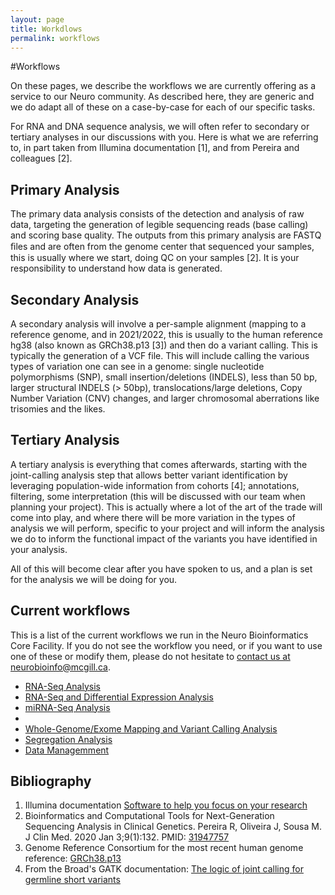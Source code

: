 ```yaml
---
layout: page
title: Workdlows
permalink: workflows
---
```


#Workflows


On these pages, we describe the workflows we are currently offering as a service to our Neuro community. As described here, they are generic and we do adapt all of these on a case-by-case for each of our specific tasks.

For RNA and DNA sequence analysis, we will often refer to secondary or tertiary analyses in our discussions with you.  Here is what we are referring to, in part taken from Illumina documentation [1], and from Pereira and colleagues [2].

## Primary Analysis

The primary data analysis consists of the detection and analysis of raw data, targeting the generation of legible sequencing reads (base calling) and scoring base quality. The outputs from this primary analysis are FASTQ ﬁles and are often from the genome center that sequenced your samples, this is usually where we start, doing QC on your samples [2]. It is your responsibility to understand how data is generated. 

## Secondary Analysis

A secondary analysis will involve a per-sample alignment (mapping to a reference genome, and in 2021/2022, this is usually to the human reference hg38 (also known as GRCh38.p13 [3]) and then do a variant calling. This is typically the generation of a VCF file. This will include calling the various types of variation one can see in a genome: single nucleotide polymorphisms (SNP), small insertion/deletions (INDELS), less than 50 bp, larger structural INDELS (> 50bp), translocations/large deletions, Copy Number Variation (CNV) changes, and larger chromosomal aberrations like trisomies and the likes. 

## Tertiary Analysis

A tertiary analysis is everything that comes afterwards, starting with the joint-calling analysis step that allows better variant identification by leveraging population-wide information from cohorts [4]; annotations, filtering, some interpretation (this will be discussed with our team when planning your project). This is actually where a lot of the art of the trade will come into play, and where there will be more variation in the types of analysis we will perform, specific to your project and will inform the analysis we do to inform the functional impact of the variants you have identified in your analysis.

All of this will become clear after you have spoken to us, and a plan is set for the analysis we will be doing for you.

## Current workflows

This is a list of the current workflows we run in the Neuro Bioinformatics Core Facility. If you do not see the workflow you need, or if you want to use one of these or modify them, please do not hesitate to [contact us at neurobioinfo@mcgill.ca](mailto:neurobioinfo@mcgill.ca). 


* [RNA-Seq Analysis](/wf/rna)
* [RNA-Seq and Differential Expression Analysis](/wf/rna_dea)
* [miRNA-Seq Analysis](/wf/mirna)
* 
* [Whole-Genome/Exome Mapping and Variant Calling Analysis](/wf/wga)
* [Segregation Analysis](/wf/segregation)
* [Data Managemment](/wf/data_management)

## Bibliography

1. Illumina documentation [Software to help you focus on your research](https://www.illumina.com/informatics/sequencing-data-analysis.html)
2. Bioinformatics and Computational Tools for Next-Generation Sequencing Analysis in Clinical Genetics. Pereira R, Oliveira J, Sousa M. J Clin Med. 2020 Jan 3;9(1):132.  PMID: [31947757](https://pubmed.ncbi.nlm.nih.gov/31947757/) 
3. Genome Reference Consortium for the most recent human genome reference: [GRCh38.p13](https://www.ncbi.nlm.nih.gov/grc/human)
4. From the Broad's GATK documentation: [The logic of joint calling for germline short variants](https://gatk.broadinstitute.org/hc/en-us/articles/360035890431-The-logic-of-joint-calling-for-germline-short-variants)






